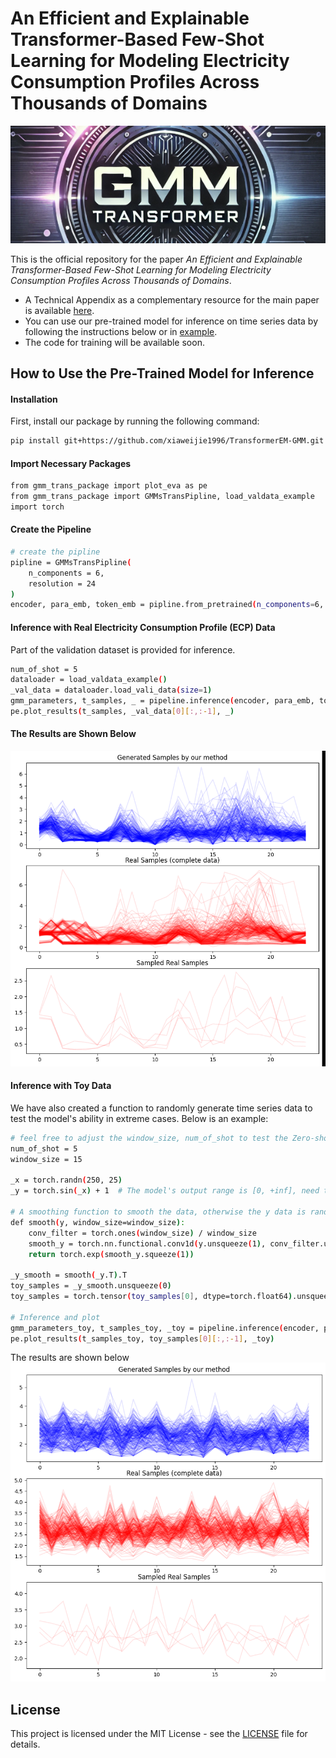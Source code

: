 # An Efficient and Explainable Transformer-Based Few-Shot Learning for Modeling Electricity Consumption Profiles Across Thousands of Domains

<p align="center">
  <img src="materials/bar_top.png" alt="Top Bar">
</p>


This is the official repository for the paper *An Efficient and Explainable Transformer-Based Few-Shot Learning for Modeling Electricity Consumption Profiles Across Thousands of Domains*.

- A Technical Appendix as a complementary resource for the main paper is available [here](materials/Technical_Appendix.pdf).
- You can use our pre-trained model for inference on time series data by following the instructions below or in [example](example.py).
- The code for training will be available soon.

## How to Use the Pre-Trained Model for Inference

#### Installation

First, install our package by running the following command:

```bash
pip install git+https://github.com/xiaweijie1996/TransformerEM-GMM.git

```
#### Import Necessary Packages

```bash
from gmm_trans_package import plot_eva as pe
from gmm_trans_package import GMMsTransPipline, load_valdata_example
import torch
```

#### Create the Pipeline
```bash
# create the pipline
pipline = GMMsTransPipline(
    n_components = 6,
    resolution = 24
)
encoder, para_emb, token_emb = pipline.from_pretrained(n_components=6, resolution=24)
```

#### Inference with Real Electricity Consumption Profile (ECP) Data
Part of the validation dataset is provided for inference.
```bash
num_of_shot = 5
dataloader = load_valdata_example()
_val_data = dataloader.load_vali_data(size=1)
gmm_parameters, t_samples, _ = pipeline.inference(encoder, para_emb, token_emb, _val_data, num_of_shot)
pe.plot_results(t_samples, _val_data[0][:,:-1], _)
```

#### The Results are Shown Below

![Result_gen_ral](materials/real_gen_gif.gif)

#### Inference with Toy Data
We have also created a function to randomly generate time series data to test the model's ability in extreme cases. Below is an example:

```bash
# feel free to adjust the window_size, num_of_shot to test the Zero-shot time series modeling
num_of_shot = 5
window_size = 15

_x = torch.randn(250, 25)
_y = torch.sin(_x) + 1  # The model's output range is [0, +inf], need to scale the data to this range

# A smoothing function to smooth the data, otherwise the y data is random noise
def smooth(y, window_size=window_size):
    conv_filter = torch.ones(window_size) / window_size
    smooth_y = torch.nn.functional.conv1d(y.unsqueeze(1), conv_filter.unsqueeze(0).unsqueeze(0), padding=window_size//2)
    return torch.exp(smooth_y.squeeze(1)) 

_y_smooth = smooth(_y.T).T
toy_samples = _y_smooth.unsqueeze(0)
toy_samples = torch.tensor(toy_samples[0], dtype=torch.float64).unsqueeze(0)

# Inference and plot
gmm_parameters_toy, t_samples_toy, _toy = pipeline.inference(encoder, para_emb, token_emb, toy_samples, num_of_shot)
pe.plot_results(t_samples_toy, toy_samples[0][:,:-1], _toy)
```

The results are shown below
![Result_gen_toy](materials/toy_gen_gif.gif)

## License
This project is licensed under the MIT License - see the [LICENSE](LICENSE) file for details.